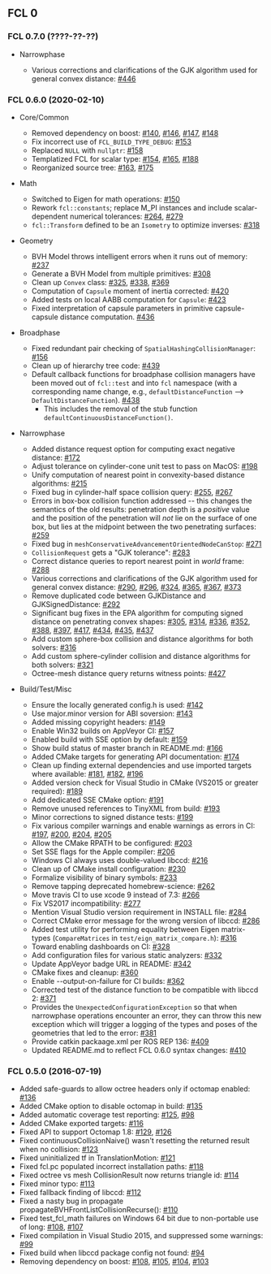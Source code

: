 ## FCL 0

### FCL 0.7.0 (????-??-??)

* Narrowphase

  * Various corrections and clarifications of the GJK algorithm used for general
    convex distance:
     [#446](https://github.com/flexible-collision-library/fcl/pull/446)

### FCL 0.6.0 (2020-02-10)

* Core/Common

  * Removed dependency on boost:
     [#140](https://github.com/flexible-collision-library/fcl/pull/140),
     [#146](https://github.com/flexible-collision-library/fcl/pull/146),
     [#147](https://github.com/flexible-collision-library/fcl/pull/147),
     [#148](https://github.com/flexible-collision-library/fcl/pull/148)
  * Fix incorrect use of `FCL_BUILD_TYPE_DEBUG`:
     [#153](https://github.com/flexible-collision-library/fcl/pull/153)
  * Replaced `NULL` with `nullptr`:
     [#158](https://github.com/flexible-collision-library/fcl/pull/158)
  * Templatized FCL for scalar type:
     [#154](https://github.com/flexible-collision-library/fcl/pull/154),
     [#165](https://github.com/flexible-collision-library/fcl/pull/165),
     [#188](https://github.com/flexible-collision-library/fcl/pull/188)
  * Reorganized source tree:
     [#163](https://github.com/flexible-collision-library/fcl/pull/163),
     [#175](https://github.com/flexible-collision-library/fcl/pull/175)

* Math

  * Switched to Eigen for math operations:
     [#150](https://github.com/flexible-collision-library/fcl/pull/150)
  * Rework `fcl::constants`; replace M_PI instances and include scalar-dependent
    numerical tolerances:
     [#264](https://github.com/flexible-collision-library/fcl/pull/264),
     [#279](https://github.com/flexible-collision-library/fcl/pull/279)
  * `fcl::Transform` defined to be an `Isometry` to optimize inverses:
     [#318](https://github.com/flexible-collision-library/fcl/pull/318)

* Geometry

  * BVH Model throws intelligent errors when it runs out of memory:
     [#237](https://github.com/flexible-collision-library/fcl/pull/237)
  * Generate a BVH Model from multiple primitives:
     [#308](https://github.com/flexible-collision-library/fcl/pull/308)
  * Clean up `Convex` class:
     [#325](https://github.com/flexible-collision-library/fcl/pull/325),
     [#338](https://github.com/flexible-collision-library/fcl/pull/338),
     [#369](https://github.com/flexible-collision-library/fcl/pull/369)
  * Computation of `Capsule` moment of inertia corrected:
     [#420](https://github.com/flexible-collision-library/fcl/pull/420)
  * Added tests on local AABB computation for `Capsule`:
     [#423](https://github.com/flexible-collision-library/fcl/pull/423)
  * Fixed interpretation of capsule parameters in primitive capsule-capsule
    distance computation.
     [#436](https://github.com/flexible-collision-library/fcl/pull/436)

* Broadphase

  * Fixed redundant pair checking of `SpatialHashingCollisionManager`:
     [#156](https://github.com/flexible-collision-library/fcl/pull/156)
  * Clean up of hierarchy tree code:
     [#439](https://github.com/flexible-collision-library/fcl/pull/439)
  * Default callback functions for broadphase collision managers have been moved
    out of `fcl::test` and into `fcl` namespace (with a corresponding name
    change, e.g., `defaultDistanceFunction` --> `DefaultDistanceFunction`).
     [#438](https://github.com/flexible-collision-library/fcl/pull/438)
    * This includes the removal of the stub function
      `defaultContinuousDistanceFunction()`.

* Narrowphase

  * Added distance request option for computing exact negative distance:
     [#172](https://github.com/flexible-collision-library/fcl/pull/172)
  * Adjust tolerance on cylinder-cone unit test to pass on MacOS:
     [#198](https://github.com/flexible-collision-library/fcl/pull/198)
  * Unify computation of nearest point in convexity-based distance algorithms:
     [#215](https://github.com/flexible-collision-library/fcl/pull/215)
  * Fixed bug in cylinder-half space collision query:
     [#255](https://github.com/flexible-collision-library/fcl/pull/255),
     [#267](https://github.com/flexible-collision-library/fcl/pull/267)
  * Errors in box-box collision function addressed -- this changes the semantics
    of the old results: penetration depth is a *positive* value and the position
    of the penetration will *not* lie on the surface of one box, but lies at the
    midpoint between the two penetrating surfaces:
     [#259](https://github.com/flexible-collision-library/fcl/pull/259)
  * Fixed bug in `meshConservativeAdvancementOrientedNodeCanStop`:
     [#271](https://github.com/flexible-collision-library/fcl/pull/271)
  * `CollisionRequest` gets a "GJK tolerance":
     [#283](https://github.com/flexible-collision-library/fcl/pull/283)
  * Correct distance queries to report nearest point in _world_ frame:
     [#288](https://github.com/flexible-collision-library/fcl/pull/288)
  * Various corrections and clarifications of the GJK algorithm used for general
    convex distance:
     [#290](https://github.com/flexible-collision-library/fcl/pull/290),
     [#296](https://github.com/flexible-collision-library/fcl/pull/296),
     [#324](https://github.com/flexible-collision-library/fcl/pull/324),
     [#365](https://github.com/flexible-collision-library/fcl/pull/365),
     [#367](https://github.com/flexible-collision-library/fcl/pull/367),
     [#373](https://github.com/flexible-collision-library/fcl/pull/373)
  * Remove duplicated code between GJKDistance and GJKSignedDistance:
     [#292](https://github.com/flexible-collision-library/fcl/pull/292)
  * Significant bug fixes in the EPA algorithm for computing signed distance on
    penetrating convex shapes:
     [#305](https://github.com/flexible-collision-library/fcl/pull/305),
     [#314](https://github.com/flexible-collision-library/fcl/pull/314),
     [#336](https://github.com/flexible-collision-library/fcl/pull/336),
     [#352](https://github.com/flexible-collision-library/fcl/pull/352),
     [#388](https://github.com/flexible-collision-library/fcl/pull/388),
     [#397](https://github.com/flexible-collision-library/fcl/pull/397),
     [#417](https://github.com/flexible-collision-library/fcl/pull/417),
     [#434](https://github.com/flexible-collision-library/fcl/pull/434),
     [#435](https://github.com/flexible-collision-library/fcl/pull/435),
     [#437](https://github.com/flexible-collision-library/fcl/pull/437)
  * Add custom sphere-box collision and distance algorithms for both solvers:
     [#316](https://github.com/flexible-collision-library/fcl/pull/316)
  * Add custom sphere-cylinder collision and distance algorithms for both
    solvers:
     [#321](https://github.com/flexible-collision-library/fcl/pull/321)
  * Octree-mesh distance query returns witness points:
     [#427](https://github.com/flexible-collision-library/fcl/pull/427)

* Build/Test/Misc

  * Ensure the locally generated config.h is used:
     [#142](https://github.com/flexible-collision-library/fcl/pull/142)
  * Use major.minor version for ABI soversion:
     [#143](https://github.com/flexible-collision-library/fcl/pull/143)
  * Added missing copyright headers:
     [#149](https://github.com/flexible-collision-library/fcl/pull/149)
  * Enable Win32 builds on AppVeyor CI:
     [#157](https://github.com/flexible-collision-library/fcl/pull/157)
  * Enabled build with SSE option by default:
     [#159](https://github.com/flexible-collision-library/fcl/pull/159)
  * Show build status of master branch in README.md:
     [#166](https://github.com/flexible-collision-library/fcl/pull/166)
  * Added CMake targets for generating API documentation:
     [#174](https://github.com/flexible-collision-library/fcl/pull/174)
  * Clean up finding external dependencies and use imported targets where
    available:
     [#181](https://github.com/flexible-collision-library/fcl/pull/181),
     [#182](https://github.com/flexible-collision-library/fcl/pull/182),
     [#196](https://github.com/flexible-collision-library/fcl/pull/196)
  * Added version check for Visual Studio in CMake (VS2015 or greater required):
     [#189](https://github.com/flexible-collision-library/fcl/pull/189)
  * Add dedicated SSE CMake option:
     [#191](https://github.com/flexible-collision-library/fcl/pull/191)
  * Remove unused references to TinyXML from build:
     [#193](https://github.com/flexible-collision-library/fcl/pull/193)
  * Minor corrections to signed distance tests:
     [#199](https://github.com/flexible-collision-library/fcl/pull/199)
  * Fix various compiler warnings and enable warnings as errors in CI:
     [#197](https://github.com/flexible-collision-library/fcl/pull/197),
     [#200](https://github.com/flexible-collision-library/fcl/pull/200),
     [#204](https://github.com/flexible-collision-library/fcl/pull/204),
     [#205](https://github.com/flexible-collision-library/fcl/pull/205)
  * Allow the CMake RPATH to be configured:
     [#203](https://github.com/flexible-collision-library/fcl/pull/203)
  * Set SSE flags for the Apple compiler:
     [#206](https://github.com/flexible-collision-library/fcl/pull/206)
  * Windows CI always uses double-valued libccd:
     [#216](https://github.com/flexible-collision-library/fcl/pull/216)
  * Clean up of CMake install configuration:
     [#230](https://github.com/flexible-collision-library/fcl/pull/230)
  * Formalize visibility of binary symbols:
     [#233](https://github.com/flexible-collision-library/fcl/pull/233)
  * Remove tapping deprecated homebrew-science:
     [#262](https://github.com/flexible-collision-library/fcl/pull/262)
  * Move travis CI to use xcode 9 instead of 7.3:
     [#266](https://github.com/flexible-collision-library/fcl/pull/266)
  * Fix VS2017 incompatibility:
     [#277](https://github.com/flexible-collision-library/fcl/pull/277)
  * Mention Visual Studio version requirement in INSTALL file:
     [#284](https://github.com/flexible-collision-library/fcl/pull/284)
  * Correct CMake error message for the wrong version of libccd:
     [#286](https://github.com/flexible-collision-library/fcl/pull/286)
  * Added test utility for performing equality between Eigen matrix-types
    (`CompareMatrices` in `test/eign_matrix_compare.h`):
     [#316](https://github.com/flexible-collision-library/fcl/pull/316)
  * Toward enabling dashboards on CI:
     [#328](https://github.com/flexible-collision-library/fcl/pull/328)
  * Add configuration files for various static analyzers:
     [#332](https://github.com/flexible-collision-library/fcl/pull/332)
  * Update AppVeyor badge URL in README:
     [#342](https://github.com/flexible-collision-library/fcl/pull/342)
  * CMake fixes and cleanup:
     [#360](https://github.com/flexible-collision-library/fcl/pull/360)
  * Enable --output-on-failure for CI builds:
     [#362](https://github.com/flexible-collision-library/fcl/pull/362)
  * Corrected test of the distance function to be compatible with libccd 2:
     [#371](https://github.com/flexible-collision-library/fcl/pull/371)
  * Provides the `UnexpectedConfigurationException` so that when narrowphase
    operations encounter an error, they can throw this new exception which
    will trigger a logging of the types and poses of the geometries that led to
    the error:
     [#381](https://github.com/flexible-collision-library/fcl/pull/381)
  * Provide catkin packaage.xml per ROS REP 136:
     [#409](https://github.com/flexible-collision-library/fcl/pull/409)
  * Updated README.md to reflect FCL 0.6.0 syntax changes:
     [#410](https://github.com/flexible-collision-library/fcl/pull/410)

### FCL 0.5.0 (2016-07-19)

* Added safe-guards to allow octree headers only if octomap enabled:
   [#136](https://github.com/flexible-collision-library/fcl/pull/136)
* Added CMake option to disable octomap in build:
   [#135](https://github.com/flexible-collision-library/fcl/pull/135)
* Added automatic coverage test reporting:
   [#125](https://github.com/flexible-collision-library/fcl/pull/125),
   [#98](https://github.com/flexible-collision-library/fcl/pull/98)
* Added CMake exported targets:
   [#116](https://github.com/flexible-collision-library/fcl/pull/116)
* Fixed API to support Octomap 1.8:
   [#129](https://github.com/flexible-collision-library/fcl/pull/129),
   [#126](https://github.com/flexible-collision-library/fcl/issues/126)
* Fixed continuousCollisionNaive() wasn't resetting the returned result when no
  collision:
   [#123](https://github.com/flexible-collision-library/fcl/pull/123)
* Fixed uninitialized tf in TranslationMotion:
   [#121](https://github.com/flexible-collision-library/fcl/pull/121)
* Fixed fcl.pc populated incorrect installation paths:
   [#118](https://github.com/flexible-collision-library/fcl/pull/118)
* Fixed octree vs mesh CollisionResult now returns triangle id:
   [#114](https://github.com/flexible-collision-library/fcl/pull/114)
* Fixed minor typo:
   [#113](https://github.com/flexible-collision-library/fcl/pull/113)
* Fixed fallback finding of libccd:
   [#112](https://github.com/flexible-collision-library/fcl/pull/112)
* Fixed a nasty bug in propagate propagateBVHFrontListCollisionRecurse():
   [#110](https://github.com/flexible-collision-library/fcl/pull/110)
* Fixed test_fcl_math failures on Windows 64 bit due to non-portable use of
  long:
   [#108](https://github.com/flexible-collision-library/fcl/pull/108),
   [#107](https://github.com/flexible-collision-library/fcl/issues/107)
* Fixed compilation in Visual Studio 2015, and suppressed some warnings:
   [#99](https://github.com/flexible-collision-library/fcl/pull/99)
* Fixed build when libccd package config not found:
   [#94](https://github.com/flexible-collision-library/fcl/pull/94)
* Removing dependency on boost:
   [#108](https://github.com/flexible-collision-library/fcl/pull/108),
   [#105](https://github.com/flexible-collision-library/fcl/pull/105),
   [#104](https://github.com/flexible-collision-library/fcl/pull/104),
   [#103](https://github.com/flexible-collision-library/fcl/pull/103)
